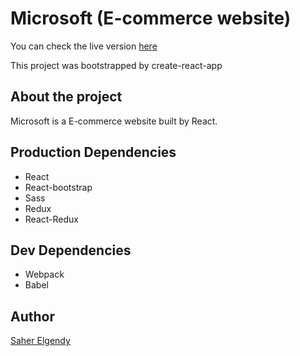 # Microsoft (E-commerce website)

You can check the live version [here](https://fir-63c08.web.app/)

This project was bootstrapped by create-react-app

## About the project

Microsoft is a E-commerce website built by React.

## Production Dependencies

* React
* React-bootstrap
* Sass
* Redux
* React-Redux


## Dev Dependencies

* Webpack
* Babel


## Author

[Saher Elgendy](https://github.com/saher-elgendy)

